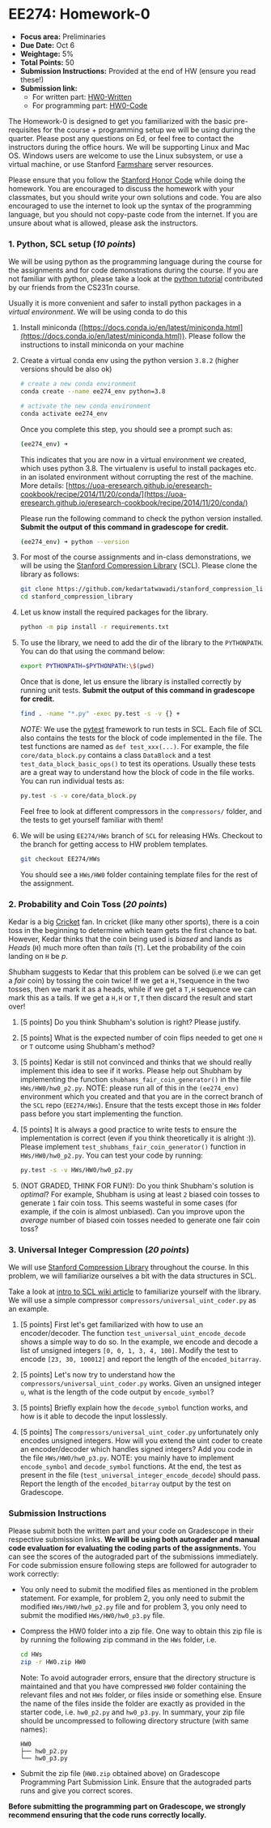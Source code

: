 # EE274: Homework-0 

- **Focus area:** Preliminaries
- **Due Date:** Oct 6
- **Weightage:** 5%
- **Total Points:** 50
- **Submission Instructions:** Provided at the end of HW (ensure you read these!)
- **Submission link:** 
  - For written part: [HW0-Written](https://www.gradescope.com/courses/436519/assignments/2296014)
  - For programming part: [HW0-Code](https://www.gradescope.com/courses/436519/assignments/2296215) 

The Homework-0 is designed to get you familiarized with the basic pre-requisites for the course + programming setup we will be using during the quarter. Please post any questions on Ed, or feel free to contact the instructors during the office hours. We will be supporting Linux and Mac OS. Windows users are welcome to use the Linux subsystem, or use a virtual machine, or use Stanford [Farmshare](https://web.stanford.edu/group/farmshare/cgi-bin/wiki/index.php/FarmShare_2) server resources.

Please ensure that you follow the [Stanford Honor Code](https://communitystandards.stanford.edu/policies-guidance/honor-code) while doing the homework. You are encouraged to discuss the homework with your classmates, but you should write your own solutions and code. You are also encouraged to use the internet to look up the syntax of the programming language, but you should not copy-paste code from the internet. If you are unsure about what is allowed, please ask the instructors.

### 1. Python, SCL setup (*10 points*)
We will be using python as the programming language during the course for the assignments and for code demonstrations during the course. If you are not familiar with python, please take a look at the [python tutorial](https://cs231n.github.io/python-numpy-tutorial/) contributed by our friends from the CS231n course.

Usually it is more convenient and safer to install python packages in a *virtual environment*. We will be using conda to do this

1. Install miniconda ([https://docs.conda.io/en/latest/miniconda.html](https://docs.conda.io/en/latest/miniconda.html)). Please follow the instructions to install miniconda on your machine
2. Create a virtual conda env using the python version `3.8.2` (higher versions should be also ok)

    ```sh
    # create a new conda environment
    conda create --name ee274_env python=3.8
    
    # activate the new conda environment
    conda activate ee274_env
    ```
    Once you complete this step, you should see a prompt such as:
    ```sh
    (ee274_env) ➜   
    ```
    This indicates that you are now in a virtual environment we created, which uses python 3.8. The virtualenv is useful to install packages etc. in an isolated environment without corrupting the rest of the machine. More details: [https://uoa-eresearch.github.io/eresearch-cookbook/recipe/2014/11/20/conda/](https://uoa-eresearch.github.io/eresearch-cookbook/recipe/2014/11/20/conda/)
    
    Please run the following command to check the python version installed. **Submit the output of this command in gradescope for credit.**
    ```sh
    (ee274_env) ➜ python --version
    ```

3. For most of the course assignments and in-class demonstrations, we will be using the [Stanford Compression Library](https://github.com/kedartatwawadi/stanford_compression_library) (SCL). Please clone the library as follows: 
    ```sh
    git clone https://github.com/kedartatwawadi/stanford_compression_library.git
    cd stanford_compression_library
    ```

4. Let us know install the required packages for the library.
    ```sh
    python -m pip install -r requirements.txt
    ```

5. To use the library, we need to add the dir of the library to the `PYTHONPATH`. You can do that using the command below:
    ```sh
    export PYTHONPATH=$PYTHONPATH:\$(pwd)
    ```
    Once that is done, let us ensure the library is installed correctly by running unit tests. **Submit the output of this command in gradescope for credit.**
    ```sh
    find . -name "*.py" -exec py.test -s -v {} +
    ```

    *NOTE:* We use the [pytest](https://docs.pytest.org/en/7.1.x/) framework to run tests in SCL. Each file of SCL also contains the tests for the block of code implemented in the file. The test functions are named as `def test_xxx(...)`. For example, the file `core/data_block.py` contains a class `DataBlock` and a test `test_data_block_basic_ops()` to test its operations. Usually these tests are a great way to understand how the block of code in the file works. You can run individual tests as:
    
    ```sh
    py.test -s -v core/data_block.py
    ```
    
    Feel free to look at different compressors in the `compressors/` folder, and the tests to get yourself familiar with them!

6. We will be using `EE274/HWs` branch of `SCL` for releasing HWs. Checkout to the branch for getting access to HW problem templates.
    ```sh
    git checkout EE274/HWs
    ```
   You should see a `HWs/HW0` folder containing template files for the rest of the assignment.

### 2. Probability and Coin Toss (*20 points*)
Kedar is a big [Cricket](https://en.wikipedia.org/wiki/Cricket) fan. In cricket (like many other sports), there is a coin toss in the beginning to determine which team gets the first chance to bat. However, Kedar thinks that the coin being used is *biased* and lands as *Heads* (`H`) much more often than *tails* (`T`). Let the probability of the coin landing on `H` be $p$.

Shubham suggests to Kedar that this problem can be solved (i.e we can get a *fair* coin) by tossing the coin twice! If we get a `H,T`sequence in the two tosses, then we mark it as a heads, while if we get a `T,H` sequence we can mark this as a tails. If we get a `H,H` or `T,T` then discard the result and start over!

1. [5 points] Do you think Shubham's solution is right? Please justify. 

2. [5 points] What is the expected number of coin flips needed to get one `H` or `T` outcome using Shubham's method?

3. [5 points] Kedar is still not convinced and thinks that we should really implement this idea to see if it works. Please help out Shubham by implementing the function `shubhams_fair_coin_generator()` in the file `HWs/HW0/hw0_p2.py`. 
NOTE: please run all of this in the `(ee274_env)` environment which you created and that you are in the correct branch of the `SCL` repo (`EE274/HWs`). Ensure that the tests except those in `HWs` folder pass before you start implementing the function.

4. [5 points] It is always a good practice to write tests to ensure the implementation is correct (even if you think theoretically it is alright :)). Please implement `test_shubhams_fair_coin_generator()` function in `HWs/HW0/hw0_p2.py`. You can test your code by running:

    ```sh
    py.test -s -v HWs/HW0/hw0_p2.py
    ```

5. (NOT GRADED, THINK FOR FUN!): Do you think Shubham's solution is *optimal*? For example, Shubham is using at least `2` biased coin tosses to generate `1` fair coin toss. This seems wasteful in some cases (for example, if the coin is almost unbiased). Can you improve upon the *average* number of biased coin tosses needed to generate one fair coin toss?  



### 3. Universal Integer Compression (*20 points*)
We will use [Stanford Compression Library](https://github.com/kedartatwawadi/stanford_compression_library) throughout the course. In this problem, we will familiarize ourselves a bit with the data structures in SCL. 

Take a look at [intro to SCL wiki article](https://github.com/kedartatwawadi/stanford_compression_library/wiki/Introduction-to-the-Stanford-Compression-Library) to familiarize yourself with the library. We will use a simple compressor `compressors/universal_uint_coder.py` as an example. 

1. [5 points] First let's get familiarized with how to use an encoder/decoder. The function `test_universal_uint_encode_decode` shows a simple way to do so. In the example, we encode and decode a list of unsigned integers `[0, 0, 1, 3, 4, 100]`. Modify the test to encode `[23, 30, 100012]` and report the length of the `encoded_bitarray`.

2. [5 points] Let's now try to understand how the `compressors/universal_uint_coder.py` works. Given an unsigned integer `u`, what is the length of the code output by `encode_symbol`? 

3. [5 points] Briefly explain how the `decode_symbol` function works, and how is it able to decode the input losslessly. 

4. [5 points] The `compressors/universal_uint_coder.py` unfortunately only encodes unsigned integers. How will you extend the uint coder to create an encoder/decoder which handles signed integers? Add you code in the file `HWs/HW0/hw0_p3.py`. NOTE: you mainly have to implement `encode_symbol` and `decode_symbol` functions. At the end, the test as present in the file (`test_universal_integer_encode_decode`) should pass. Report the length of the `encoded_bitarray` output by the test on Gradescope.

### Submission Instructions
Please submit both the written part and your code on Gradescope in their respective submission links. **We will be using both autograder and manual code evaluation for evaluating the coding parts of the assignments.** You can see the scores of the autograded part of the submissions immediately. For code submission ensure following steps are followed for autograder to work correctly:

- You only need to submit the modified files as mentioned in the problem statement. For example, for problem 2, you only need to submit the modified `HWs/HW0/hw0_p2.py` file and for problem 3, you only need to submit the modified `HWs/HW0/hw0_p3.py` file.
- Compress the HW0 folder into a zip file. One way to obtain this zip file is by running the following zip command in the `HWs` folder, i.e.
  ```sh
  cd HWs
  zip -r HW0.zip HW0
  ```
  Note: To avoid autograder errors, ensure that the directory structure is maintained and that you have compressed `HW0` folder containing the relevant files and not `HWs` folder, or files inside or something else. Ensure the name of the files inside the folder are exactly as provided in the starter code, i.e. `hw0_p2.py` and `hw0_p3.py`. In summary, your zip file should be uncompressed to following directory structure (with same names):
  ```
  HW0
  ├── hw0_p2.py
  └── hw0_p3.py
  ```
  
- Submit the zip file (`HW0.zip` obtained above) on Gradescope Programming Part Submission Link. Ensure that the autograded parts runs and give you correct scores. 

**Before submitting the programming part on Gradescope, we strongly recommend ensuring that the code runs correctly locally.**




